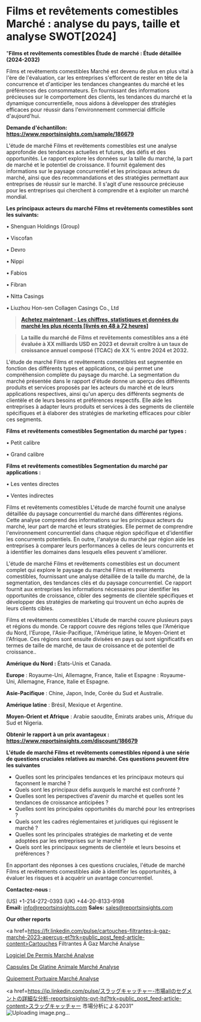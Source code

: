 # Films et revêtements comestibles Marché : analyse du pays, taille et analyse SWOT[2024]

"<strong>Films et revêtements comestibles Étude de marché : Étude détaillée (2024-2032)</strong>

Films et revêtements comestibles Marché est devenu de plus en plus vital à l'ère de l'évaluation, car les entreprises s'efforcent de rester en tête de la concurrence et d'anticiper les tendances changeantes du marché et les préférences des consommateurs. En fournissant des informations précieuses sur le comportement des clients, les tendances du marché et la dynamique concurrentielle, nous aidons à développer des stratégies efficaces pour réussir dans l'environnement commercial difficile d'aujourd'hui.

<strong>Demande d'échantillon: <a href=https://www.reportsinsights.com/sample/186679>https://www.reportsinsights.com/sample/186679</a></strong>

L'étude de marché Films et revêtements comestibles est une analyse approfondie des tendances actuelles et futures, des défis et des opportunités. Le rapport explore les données sur la taille du marché, la part de marché et le potentiel de croissance. Il fournit également des informations sur le paysage concurrentiel et les principaux acteurs du marché, ainsi que des recommandations et des stratégies permettant aux entreprises de réussir sur le marché. Il s'agit d'une ressource précieuse pour les entreprises qui cherchent à comprendre et à exploiter un marché mondial.

<strong>Les principaux acteurs du marché Films et revêtements comestibles sont les suivants:</strong>

• Shenguan Holdings (Group)

• Viscofan

• Devro

• Nippi

• Fabios

• Fibran

• Nitta Casings

• Liuzhou Hon-sen Collagen Casings Co., Ltd
<blockquote><a href=https://www.reportsinsights.com/buynow/186679><span style=text-decoration: underline;><strong>Achetez maintenant - Les chiffres, statistiques et données du marché les plus récents [livrés en 48 à 72 heures]</strong></span></a></blockquote>
<blockquote><span style=text-decoration: underline;><strong>La taille du marché de Films et revêtements comestibles ans a été évaluée à XX milliards USD en 2023 et devrait croître à un taux de croissance annuel composé (TCAC) de XX % entre 2024 et 2032.</strong></span></blockquote>
L'étude de marché Films et revêtements comestibles est segmentée en fonction des différents types et applications, ce qui permet une compréhension complète du paysage du marché. La segmentation du marché présentée dans le rapport d'étude donne un aperçu des différents produits et services proposés par les acteurs du marché et de leurs applications respectives, ainsi qu'un aperçu des différents segments de clientèle et de leurs besoins et préférences respectifs. Elle aide les entreprises à adapter leurs produits et services à des segments de clientèle spécifiques et à élaborer des stratégies de marketing efficaces pour cibler ces segments.

<strong>Films et revêtements comestibles Segmentation du marché par types :</strong>

• Petit calibre

• Grand calibre

<strong>Films et revêtements comestibles Segmentation du marché par applications :</strong>

• Les ventes directes

• Ventes indirectes

Films et revêtements comestibles L'étude de marché fournit une analyse détaillée du paysage concurrentiel du marché dans différentes régions. Cette analyse comprend des informations sur les principaux acteurs du marché, leur part de marché et leurs stratégies. Elle permet de comprendre l'environnement concurrentiel dans chaque région spécifique et d'identifier les concurrents potentiels. En outre, l'analyse du marché par région aide les entreprises à comparer leurs performances à celles de leurs concurrents et à identifier les domaines dans lesquels elles peuvent s'améliorer.

L'étude de marché Films et revêtements comestibles est un document complet qui explore le paysage du marché Films et revêtements comestibles, fournissant une analyse détaillée de la taille du marché, de la segmentation, des tendances clés et du paysage concurrentiel. Ce rapport fournit aux entreprises les informations nécessaires pour identifier les opportunités de croissance, cibler des segments de clientèle spécifiques et développer des stratégies de marketing qui trouvent un écho auprès de leurs clients cibles.

Films et revêtements comestibles L'étude de marché couvre plusieurs pays et régions du monde. Ce rapport couvre des régions telles que l'Amérique du Nord, l'Europe, l'Asie-Pacifique, l'Amérique latine, le Moyen-Orient et l'Afrique. Ces régions sont ensuite divisées en pays qui sont significatifs en termes de taille de marché, de taux de croissance et de potentiel de croissance..

<strong>Amérique du Nord :</strong> États-Unis et Canada.

<strong>Europe</strong> : Royaume-Uni, Allemagne, France, Italie et Espagne : Royaume-Uni, Allemagne, France, Italie et Espagne.

<strong>Asie-Pacifique</strong> : Chine, Japon, Inde, Corée du Sud et Australie.

<strong>Amérique latine</strong> : Brésil, Mexique et Argentine.

<strong>Moyen-Orient et Afrique</strong> : Arabie saoudite, Émirats arabes unis, Afrique du Sud et Nigeria.

<strong>Obtenir le rapport à un prix avantageux : <a href=https://www.reportsinsights.com/discount/186679>https://www.reportsinsights.com/discount/186679</a></strong>

<strong>L'étude de marché Films et revêtements comestibles répond à une série de questions cruciales relatives au marché. Ces questions peuvent être les suivantes</strong>
<ul>
  <li>Quelles sont les principales tendances et les principaux moteurs qui façonnent le marché ?</li>
  <li>Quels sont les principaux défis auxquels le marché est confronté ?</li>
  <li>Quelles sont les perspectives d'avenir du marché et quelles sont les tendances de croissance anticipées ?</li>
  <li>Quelles sont les principales opportunités du marché pour les entreprises ?</li>
  <li>Quels sont les cadres réglementaires et juridiques qui régissent le marché ?</li>
  <li>Quelles sont les principales stratégies de marketing et de vente adoptées par les entreprises sur le marché ?</li>
  <li>Quels sont les principaux segments de clientèle et leurs besoins et préférences ?</li>
</ul>
En apportant des réponses à ces questions cruciales, l'étude de marché Films et revêtements comestibles aide à identifier les opportunités, à évaluer les risques et à acquérir un avantage concurrentiel.

<strong>Contactez-nous :</strong>

(US) +1-214-272-0393
(UK) +44-20-8133-9198
<strong>Email:</strong> <a>info@reportsinsights.com</a>
<strong>Sales:</strong> <a>sales@reportsinsights.com</a>

<strong>Our other reports</strong>

<a href=https://fr.linkedin.com/pulse/cartouches-filtrantes-à-gaz-marché-2023-aperçus-et?trk=public_post_feed-article-content>Cartouches Filtrantes À Gaz Marché Analyse</a>

<a href=https://www.linkedin.com/pulse/logiciel-de-permis-march%C3%A9-tendance-et-pr%C3%A9visions-kpv1f/>Logiciel De Permis Marché Analyse</a>

<a href=https://www.linkedin.com/pulse/capsules-de-g%C3%A9latine-animale-march%C3%A9-analyse-et-gsatf/>Capsules De Glatine Animale Marché Analyse</a>

<a href=https://www.linkedin.com/pulse/%C3%A9quipement-portuaire-march%C3%A9-2024-2030-opportunit%C3%A9s-qal8f/>Quipement Portuaire Marché Analyse</a>

<a href=https://jp.linkedin.com/pulse/スラッグキャッチャー-市場allのセグメントの詳細な分析-reportsinsights-pvt-ltd?trk=public_post_feed-article-content>スラッグキャッチャー 市場分析による2031</a>"
![Uploading image.png…]()
